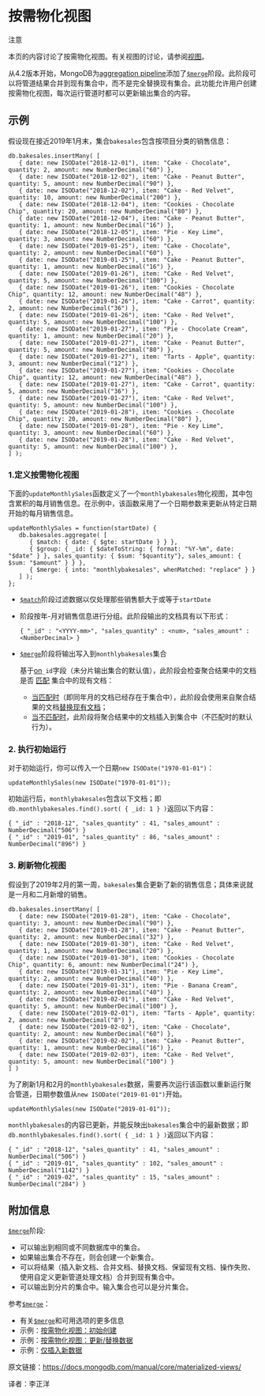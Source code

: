 
# 按需物化视图


注意

本页的内容讨论了按需物化视图。有关视图的讨论，请参阅[视图](https://docs.mongodb.com/manual/core/views/)。

从4.2版本开始，MongoDB为[aggregation pipeline](https://docs.mongodb.com/manual/core/aggregation-pipeline/)添加了[`$merge`](https://docs.mongodb.com/manual/reference/operator/aggregation/merge/#mongodb-pipeline-pipe.-merge)阶段。此阶段可以将管道结果合并到现有集合中，而不是完全替换现有集合。此功能允许用户创建按需物化视图，每次运行管道时都可以更新输出集合的内容。


## 示例


假设现在接近2019年1月末，集合`bakesales`包含按项目分类的销售信息：

```
db.bakesales.insertMany( [
   { date: new ISODate("2018-12-01"), item: "Cake - Chocolate", quantity: 2, amount: new NumberDecimal("60") },
   { date: new ISODate("2018-12-02"), item: "Cake - Peanut Butter", quantity: 5, amount: new NumberDecimal("90") },
   { date: new ISODate("2018-12-02"), item: "Cake - Red Velvet", quantity: 10, amount: new NumberDecimal("200") },
   { date: new ISODate("2018-12-04"), item: "Cookies - Chocolate Chip", quantity: 20, amount: new NumberDecimal("80") },
   { date: new ISODate("2018-12-04"), item: "Cake - Peanut Butter", quantity: 1, amount: new NumberDecimal("16") },
   { date: new ISODate("2018-12-05"), item: "Pie - Key Lime", quantity: 3, amount: new NumberDecimal("60") },
   { date: new ISODate("2019-01-25"), item: "Cake - Chocolate", quantity: 2, amount: new NumberDecimal("60") },
   { date: new ISODate("2019-01-25"), item: "Cake - Peanut Butter", quantity: 1, amount: new NumberDecimal("16") },
   { date: new ISODate("2019-01-26"), item: "Cake - Red Velvet", quantity: 5, amount: new NumberDecimal("100") },
   { date: new ISODate("2019-01-26"), item: "Cookies - Chocolate Chip", quantity: 12, amount: new NumberDecimal("48") },
   { date: new ISODate("2019-01-26"), item: "Cake - Carrot", quantity: 2, amount: new NumberDecimal("36") },
   { date: new ISODate("2019-01-26"), item: "Cake - Red Velvet", quantity: 5, amount: new NumberDecimal("100") },
   { date: new ISODate("2019-01-27"), item: "Pie - Chocolate Cream", quantity: 1, amount: new NumberDecimal("20") },
   { date: new ISODate("2019-01-27"), item: "Cake - Peanut Butter", quantity: 5, amount: new NumberDecimal("80") },
   { date: new ISODate("2019-01-27"), item: "Tarts - Apple", quantity: 3, amount: new NumberDecimal("12") },
   { date: new ISODate("2019-01-27"), item: "Cookies - Chocolate Chip", quantity: 12, amount: new NumberDecimal("48") },
   { date: new ISODate("2019-01-27"), item: "Cake - Carrot", quantity: 5, amount: new NumberDecimal("36") },
   { date: new ISODate("2019-01-27"), item: "Cake - Red Velvet", quantity: 5, amount: new NumberDecimal("100") },
   { date: new ISODate("2019-01-28"), item: "Cookies - Chocolate Chip", quantity: 20, amount: new NumberDecimal("80") },
   { date: new ISODate("2019-01-28"), item: "Pie - Key Lime", quantity: 3, amount: new NumberDecimal("60") },
   { date: new ISODate("2019-01-28"), item: "Cake - Red Velvet", quantity: 5, amount: new NumberDecimal("100") },
] );
```




### 1.定义按需物化视图



下面的`updateMonthlySales`函数定义了一个`monthlybakesales`物化视图，其中包含累积的每月销售信息。在示例中，该函数采用了一个日期参数来更新从特定日期开始的每月销售信息。

```
updateMonthlySales = function(startDate) {
   db.bakesales.aggregate( [
      { $match: { date: { $gte: startDate } } },
      { $group: { _id: { $dateToString: { format: "%Y-%m", date: "$date" } }, sales_quantity: { $sum: "$quantity"}, sales_amount: { $sum: "$amount" } } },
      { $merge: { into: "monthlybakesales", whenMatched: "replace" } }
   ] );
};
```



- [`$match`](https://docs.mongodb.com/manual/reference/operator/aggregation/match/#mongodb-pipeline-pipe.-match)阶段过滤数据以仅处理那些销售额大于或等于`startDate`

- 阶段按年-月对销售信息进行分组。此阶段输出的文档具有以下形式：

  ```
  { "_id" : "<YYYY-mm>", "sales_quantity" : <num>, "sales_amount" : <NumberDecimal> }
  ```

- [`$merge`](https://docs.mongodb.com/manual/reference/operator/aggregation/merge/#mongodb-pipeline-pipe.-merge)阶段将输出写入到`monthlybakesales`集合

  基于[on](https://docs.mongodb.com/manual/reference/operator/aggregation/merge/#std-label-merge-on)`_id`字段（未分片输出集合的默认值），此阶段会检查聚合结果中的文档是否 [匹配](https://docs.mongodb.com/manual/reference/operator/aggregation/merge/#std-label-merge-whenMatched) 集合中的现有文档：

  + [当匹配时](https://docs.mongodb.com/manual/reference/operator/aggregation/merge/#std-label-merge-whenMatched)（即同年月的文档已经存在于集合中），此阶段会使用来自聚合结果的文档[替换现有文档](https://docs.mongodb.com/manual/reference/operator/aggregation/merge/#std-label-merge-whenMatched-replace)；
  + [当不匹配时](https://docs.mongodb.com/manual/reference/operator/aggregation/merge/#std-label-merge-whenNotMatched)，此阶段将聚合结果中的文档插入到集合中（不匹配时的默认行为）。





### 2. 执行初始运行



对于初始运行，你可以传入一个日期`new ISODate("1970-01-01")`：

```
updateMonthlySales(new ISODate("1970-01-01"));
```

初始运行后，`monthlybakesales`包含以下文档；即`db.monthlybakesales.find().sort( { _id: 1 } )`返回以下内容：

```
{ "_id" : "2018-12", "sales_quantity" : 41, "sales_amount" : NumberDecimal("506") }
{ "_id" : "2019-01", "sales_quantity" : 86, "sales_amount" : NumberDecimal("896") }
```





### 3. 刷新物化视图



假设到了2019年2月的第一周，`bakesales`集合更新了新的销售信息；具体来说就是一月和二月新增的销售。

```
db.bakesales.insertMany( [
   { date: new ISODate("2019-01-28"), item: "Cake - Chocolate", quantity: 3, amount: new NumberDecimal("90") },
   { date: new ISODate("2019-01-28"), item: "Cake - Peanut Butter", quantity: 2, amount: new NumberDecimal("32") },
   { date: new ISODate("2019-01-30"), item: "Cake - Red Velvet", quantity: 1, amount: new NumberDecimal("20") },
   { date: new ISODate("2019-01-30"), item: "Cookies - Chocolate Chip", quantity: 6, amount: new NumberDecimal("24") },
   { date: new ISODate("2019-01-31"), item: "Pie - Key Lime", quantity: 2, amount: new NumberDecimal("40") },
   { date: new ISODate("2019-01-31"), item: "Pie - Banana Cream", quantity: 2, amount: new NumberDecimal("40") },
   { date: new ISODate("2019-02-01"), item: "Cake - Red Velvet", quantity: 5, amount: new NumberDecimal("100") },
   { date: new ISODate("2019-02-01"), item: "Tarts - Apple", quantity: 2, amount: new NumberDecimal("8") },
   { date: new ISODate("2019-02-02"), item: "Cake - Chocolate", quantity: 2, amount: new NumberDecimal("60") },
   { date: new ISODate("2019-02-02"), item: "Cake - Peanut Butter", quantity: 1, amount: new NumberDecimal("16") },
   { date: new ISODate("2019-02-03"), item: "Cake - Red Velvet", quantity: 5, amount: new NumberDecimal("100") }
] )
```

为了刷新1月和2月的`monthlybakesales`数据，需要再次运行该函数以重新运行聚合管道，日期参数值从`new ISODate("2019-01-01")`开始。

```
updateMonthlySales(new ISODate("2019-01-01"));
```

`monthlybakesales`的内容已更新，并能反映出`bakesales`集合中的最新数据；即`db.monthlybakesales.find().sort( { _id: 1 } )`返回以下内容：

```
{ "_id" : "2018-12", "sales_quantity" : 41, "sales_amount" : NumberDecimal("506") }
{ "_id" : "2019-01", "sales_quantity" : 102, "sales_amount" : NumberDecimal("1142") }
{ "_id" : "2019-02", "sales_quantity" : 15, "sales_amount" : NumberDecimal("284") }
```






## 附加信息



 [`$merge`](https://docs.mongodb.com/manual/reference/operator/aggregation/merge/#mongodb-pipeline-pipe.-merge)阶段:

+ 可以输出到相同或不同数据库中的集合。
+ 如果输出集合不存在，则会创建一个新集合。
+ 可以将结果（插入新文档、合并文档、替换文档、保留现有文档、操作失败、使用自定义更新管道处理文档）合并到现有集合中。
+ 可以输出到分片的集合中。输入集合也可以是分片集合。

参考[`$merge`](https://docs.mongodb.com/manual/reference/operator/aggregation/merge/#mongodb-pipeline-pipe.-merge)：

+ 有关[`$merge`](https://docs.mongodb.com/manual/reference/operator/aggregation/merge/#mongodb-pipeline-pipe.-merge)和可用选项的更多信息
+ 示例：[按需物化视图：初始创建](https://docs.mongodb.com/manual/reference/operator/aggregation/merge/#std-label-merge-mat-view-init-creation)
+ 示例：[按需物化视图：更新/替换数据](https://docs.mongodb.com/manual/reference/operator/aggregation/merge/#std-label-merge-mat-view-refresh)
+ 示例：[仅插入新数据](https://docs.mongodb.com/manual/reference/operator/aggregation/merge/#std-label-merge-mat-view-insert-only)



原文链接：https://docs.mongodb.com/manual/core/materialized-views/

译者：李正洋
